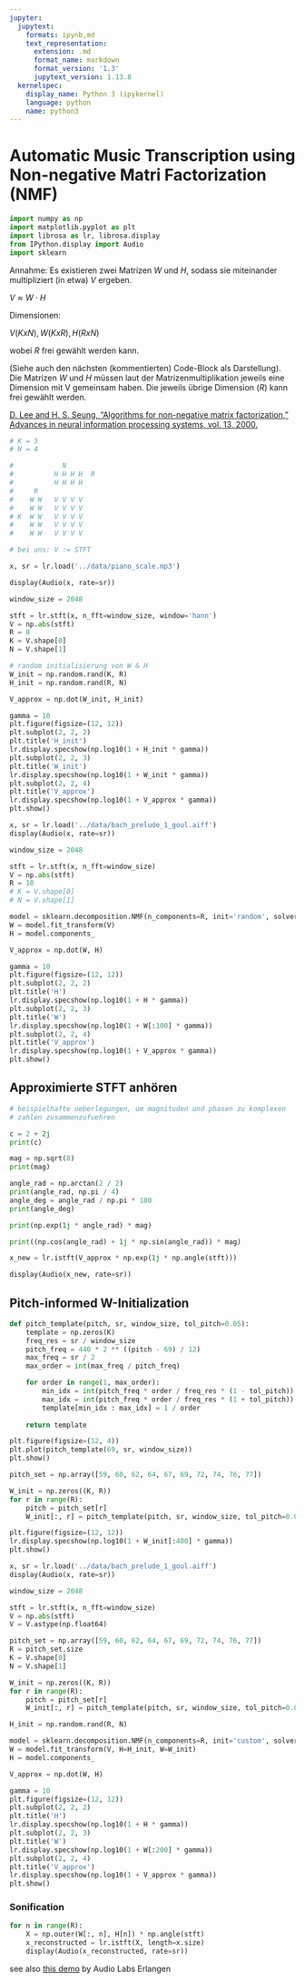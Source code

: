 ```yaml
---
jupyter:
  jupytext:
    formats: ipynb,md
    text_representation:
      extension: .md
      format_name: markdown
      format_version: '1.3'
      jupytext_version: 1.13.8
  kernelspec:
    display_name: Python 3 (ipykernel)
    language: python
    name: python3
---
```


<!-- #region id="nON94VxHx6We" -->
# Automatic Music Transcription using Non-negative Matri Factorization (NMF)
<!-- #endregion -->

```python id="JMLWapMroqyF" executionInfo={"status": "ok", "timestamp": 1656427694160, "user_tz": -120, "elapsed": 3131, "user": {"displayName": "Daniel Kurosch H\u00f6pfner", "userId": "06635282725808825539"}}
import numpy as np
import matplotlib.pyplot as plt
import librosa as lr, librosa.display
from IPython.display import Audio
import sklearn
```

<!-- #region id="IdOS5i_zxvZW" -->
Annahme: Es existieren zwei Matrizen $W$ und $H$, sodass sie miteinander multipliziert (in etwa) $V$ ergeben.

$V \approx W \cdot H$

Dimensionen:

$V(K x N), W(K x R), H(R x N)$

wobei $R$ frei gewählt werden kann.

(Siehe auch den nächsten (kommentierten) Code-Block als Darstellung). Die Matrizen $W$ und $H$ müssen laut der Matrizenmultiplikation jeweils eine Dimension mit V gemeinsam haben. Die jeweils übrige Dimension ($R$) kann frei gewählt werden.

[D. Lee and H. S. Seung, “Algorithms for non-negative matrix factorization,” Advances in neural information processing systems, vol. 13, 2000.](https://proceedings.neurips.cc/paper/2000/file/f9d1152547c0bde01830b7e8bd60024c-Paper.pdf)
<!-- #endregion -->

```python id="KMccuOiMxzyC" executionInfo={"status": "ok", "timestamp": 1656427694161, "user_tz": -120, "elapsed": 19, "user": {"displayName": "Daniel Kurosch H\u00f6pfner", "userId": "06635282725808825539"}}
# K = 5
# N = 4

#            N
#          H H H H  R
#          H H H H
#     R
#    W W   V V V V
#    W W   V V V V
# K  W W   V V V V
#    W W   V V V V
#    W W   V V V V

# bei uns: V := STFT
```

```python colab={"base_uri": "https://localhost:8080/", "height": 106} id="W-GpEQNBrJMO" executionInfo={"status": "ok", "timestamp": 1656427697272, "user_tz": -120, "elapsed": 3127, "user": {"displayName": "Daniel Kurosch H\u00f6pfner", "userId": "06635282725808825539"}} outputId="f713948c-adc7-4fb5-81aa-42f12db85b4f"
x, sr = lr.load('../data/piano_scale.mp3')

display(Audio(x, rate=sr))
```

```python colab={"base_uri": "https://localhost:8080/", "height": 703} id="PvUkZ5JJr1-j" executionInfo={"status": "ok", "timestamp": 1656427698558, "user_tz": -120, "elapsed": 1310, "user": {"displayName": "Daniel Kurosch H\u00f6pfner", "userId": "06635282725808825539"}} outputId="9e02ee4b-f0b7-4f6b-f176-def71b72a869"
window_size = 2048

stft = lr.stft(x, n_fft=window_size, window='hann')
V = np.abs(stft)
R = 8
K = V.shape[0]
N = V.shape[1]

# random initialisierung von W & H
W_init = np.random.rand(K, R)
H_init = np.random.rand(R, N)

V_approx = np.dot(W_init, H_init)

gamma = 10
plt.figure(figsize=(12, 12))
plt.subplot(2, 2, 2)
plt.title('H_init')
lr.display.specshow(np.log10(1 + H_init * gamma))
plt.subplot(2, 2, 3)
plt.title('W_init')
lr.display.specshow(np.log10(1 + W_init * gamma))
plt.subplot(2, 2, 4)
plt.title('V_approx')
lr.display.specshow(np.log10(1 + V_approx * gamma))
plt.show()
```

```python colab={"base_uri": "https://localhost:8080/", "height": 738} id="whW3XOQXt9ZM" executionInfo={"status": "ok", "timestamp": 1656427719874, "user_tz": -120, "elapsed": 3457, "user": {"displayName": "Daniel Kurosch H\u00f6pfner", "userId": "06635282725808825539"}} outputId="75926569-fc86-454c-f432-c0943270a0dc"
x, sr = lr.load('../data/bach_prelude_1_goul.aiff')
display(Audio(x, rate=sr))

window_size = 2048

stft = lr.stft(x, n_fft=window_size)
V = np.abs(stft)
R = 10
# K = V.shape[0]
# N = V.shape[1]

model = sklearn.decomposition.NMF(n_components=R, init='random', solver='mu')
W = model.fit_transform(V)
H = model.components_

V_approx = np.dot(W, H)

gamma = 10
plt.figure(figsize=(12, 12))
plt.subplot(2, 2, 2)
plt.title('H')
lr.display.specshow(np.log10(1 + H * gamma))
plt.subplot(2, 2, 3)
plt.title('W')
lr.display.specshow(np.log10(1 + W[:100] * gamma))
plt.subplot(2, 2, 4)
plt.title('V_approx')
lr.display.specshow(np.log10(1 + V_approx * gamma))
plt.show()
```

<!-- #region id="OQzdwe7dyV2c" -->
## Approximierte STFT anhören
<!-- #endregion -->

```python colab={"base_uri": "https://localhost:8080/"} id="6N3D6QV-wdzy" executionInfo={"status": "ok", "timestamp": 1656427852286, "user_tz": -120, "elapsed": 251, "user": {"displayName": "Daniel Kurosch H\u00f6pfner", "userId": "06635282725808825539"}} outputId="dbd1e6f9-3c12-4309-8eeb-50490b7c6063"
# beispielhafte ueberlegungen, um magnituden und phasen zu komplexen
# zahlen zusammenzufuehren

c = 2 + 2j
print(c)

mag = np.sqrt(8)
print(mag)

angle_rad = np.arctan(2 / 2)
print(angle_rad, np.pi / 4)
angle_deg = angle_rad / np.pi * 180
print(angle_deg)

print(np.exp(1j * angle_rad) * mag)

print((np.cos(angle_rad) + 1j * np.sin(angle_rad)) * mag)
```

```python colab={"base_uri": "https://localhost:8080/", "height": 52} id="x5G_JZAiwV1X" executionInfo={"status": "ok", "timestamp": 1656427865564, "user_tz": -120, "elapsed": 2702, "user": {"displayName": "Daniel Kurosch H\u00f6pfner", "userId": "06635282725808825539"}} outputId="597e7517-af15-454c-d308-beae2f2dade2"
x_new = lr.istft(V_approx * np.exp(1j * np.angle(stft)))

display(Audio(x_new, rate=sr))
```

<!-- #region id="7A0mO7H1y6Ek" -->
## Pitch-informed W-Initialization
<!-- #endregion -->

```python colab={"base_uri": "https://localhost:8080/", "height": 265} id="sSUKtZBI2mqU" executionInfo={"status": "ok", "timestamp": 1656427963211, "user_tz": -120, "elapsed": 525, "user": {"displayName": "Daniel Kurosch H\u00f6pfner", "userId": "06635282725808825539"}} outputId="98b31019-7062-4024-fd28-70a142d34975"
def pitch_template(pitch, sr, window_size, tol_pitch=0.05):
    template = np.zeros(K)
    freq_res = sr / window_size
    pitch_freq = 440 * 2 ** ((pitch - 69) / 12)
    max_freq = sr / 2
    max_order = int(max_freq / pitch_freq)

    for order in range(1, max_order):
        min_idx = int(pitch_freq * order / freq_res * (1 - tol_pitch))
        max_idx = int(pitch_freq * order / freq_res * (1 + tol_pitch))
        template[min_idx : max_idx] = 1 / order
    
    return template

plt.figure(figsize=(12, 4))
plt.plot(pitch_template(69, sr, window_size))
plt.show()
```

```python colab={"base_uri": "https://localhost:8080/", "height": 687} id="mFTDatnjzATe" executionInfo={"status": "ok", "timestamp": 1656427980020, "user_tz": -120, "elapsed": 505, "user": {"displayName": "Daniel Kurosch H\u00f6pfner", "userId": "06635282725808825539"}} outputId="b14d620c-4542-45d3-e34a-89ae0ffee9a3"
pitch_set = np.array([59, 60, 62, 64, 67, 69, 72, 74, 76, 77])

W_init = np.zeros((K, R))
for r in range(R):
    pitch = pitch_set[r]
    W_init[:, r] = pitch_template(pitch, sr, window_size, tol_pitch=0.08)

plt.figure(figsize=(12, 12))
lr.display.specshow(np.log10(1 + W_init[:400] * gamma))
plt.show()
```

```python colab={"base_uri": "https://localhost:8080/", "height": 738} id="g0oSdTkf5DvT" executionInfo={"status": "ok", "timestamp": 1656428041384, "user_tz": -120, "elapsed": 3123, "user": {"displayName": "Daniel Kurosch H\u00f6pfner", "userId": "06635282725808825539"}} outputId="a6c89129-a49f-4ae2-f66b-0735a9529514"
x, sr = lr.load('../data/bach_prelude_1_goul.aiff')
display(Audio(x, rate=sr))

window_size = 2048

stft = lr.stft(x, n_fft=window_size)
V = np.abs(stft)
V = V.astype(np.float64)

pitch_set = np.array([59, 60, 62, 64, 67, 69, 72, 74, 76, 77])
R = pitch_set.size
K = V.shape[0]
N = V.shape[1]

W_init = np.zeros((K, R))
for r in range(R):
    pitch = pitch_set[r]
    W_init[:, r] = pitch_template(pitch, sr, window_size, tol_pitch=0.08)

H_init = np.random.rand(R, N)

model = sklearn.decomposition.NMF(n_components=R, init='custom', solver='mu')
W = model.fit_transform(V, H=H_init, W=W_init)
H = model.components_

V_approx = np.dot(W, H)

gamma = 10
plt.figure(figsize=(12, 12))
plt.subplot(2, 2, 2)
plt.title('H')
lr.display.specshow(np.log10(1 + H * gamma))
plt.subplot(2, 2, 3)
plt.title('W')
lr.display.specshow(np.log10(1 + W[:200] * gamma))
plt.subplot(2, 2, 4)
plt.title('V_approx')
lr.display.specshow(np.log10(1 + V_approx * gamma))
plt.show()
```

<!-- #region id="eJW9JXqrznYY" -->
### Sonification
<!-- #endregion -->

```python colab={"base_uri": "https://localhost:8080/", "height": 367, "output_embedded_package_id": "1oXXLtKeqy-rdg-XjG5AzkDig1YdZsxd8"} id="f6CTyp8H6rgn" executionInfo={"status": "ok", "timestamp": 1656428088952, "user_tz": -120, "elapsed": 16034, "user": {"displayName": "Daniel Kurosch H\u00f6pfner", "userId": "06635282725808825539"}} outputId="e0f05b3c-6510-458a-e99f-fecf66c080f8"
for n in range(R):
    X = np.outer(W[:, n], H[n]) * np.angle(stft)
    x_reconstructed = lr.istft(X, length=x.size)
    display(Audio(x_reconstructed, rate=sr))
```

<!-- #region id="iPrwwRwh0OPf" -->
see also [this demo](https://youtu.be/g1H-7773gpo) by Audio Labs Erlangen
<!-- #endregion -->
